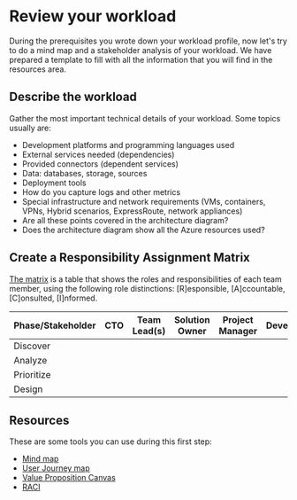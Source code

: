 # Review your workload

During the prerequisites you wrote down your workload profile, now let's try to do a mind map and a stakeholder analysis of your workload. We have prepared a template to fill with all the information that you will find in the resources area.

## Describe the workload

Gather the most important technical details of your workload. Some topics usually are:

* Development platforms and programming languages used
* External services needed (dependencies)
* Provided connectors (dependent services)
* Data: databases, storage, sources
* Deployment tools
* How do you capture logs and other metrics
* Special infrastructure and network requirements (VMs, containers, VPNs, Hybrid scenarios, ExpressRoute, network appliances)
* Are all these points covered in the architecture diagram?
* Does the architecture diagram show all the Azure resources used?


## Create a Responsibility Assignment Matrix

[The matrix][raci] is a table that shows the roles and responsibilities of each team member, using the following role distinctions: [R]esponsible, [A]ccountable, [C]onsulted, [I]nformed.

| **Phase/Stakeholder** | **CTO** | **Team Lead(s)** | **Solution Owner** | **Project Manager** | **Developers** | **Infra Architect** | **Data Architect** | **Security Architect** | **Operations** | **Management** | **Other** |
|---|---|---|---|---|---|---|---|---|---|---|---|
| Discover |
| Analyze |
| Prioritize |
| Design |




## Resources

These are some tools you can use during this first step:

* [Mind map][mindmap]
* [User Journey map][userjourney]
* [Value Proposition Canvas][vpcanvas]
* [RACI][raci]

[mindmap]: https://en.wikipedia.org/wiki/Mind_map
[userjourney]: https://en.wikipedia.org/wiki/User_journey
[vpcanvas]: https://businessmodelanalyst.com/value-proposition-canvas
[raci]: https://en.wikipedia.org/wiki/Responsibility_assignment_matrix